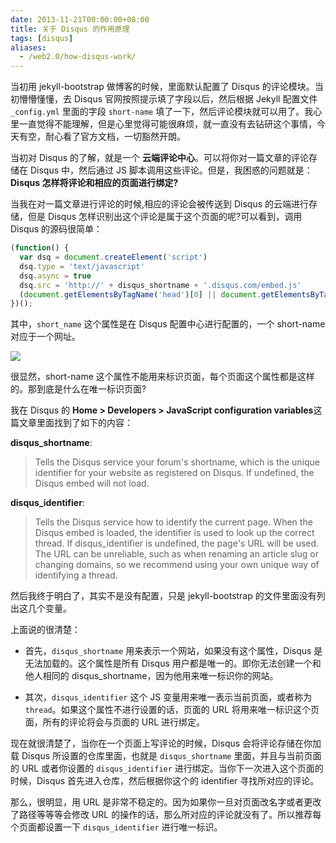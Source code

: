 ```yaml
---
date: 2013-11-21T00:00:00+08:00
title: 关于 Disqus 的作用原理
tags: [disqus]
aliases:
  - /web2.0/how-disqus-work/
---
```

当初用 jekyll-bootstrap 做博客的时候，里面默认配置了 Disqus 的评论模块。当初懵懵懂懂，去 Disqus 官网按照提示填了字段以后，然后根据 Jekyll 配置文件 `_config.yml` 里面的字段 `short-name` 填了一下，然后评论模块就可以用了。我心里一直觉得不能理解，但是心里觉得可能很麻烦，就一直没有去钻研这个事情，今天有空，耐心看了官方文档，一切豁然开朗。

当初对 Disqus 的了解，就是一个 **云端评论中心**。可以将你对一篇文章的评论存储在 Disqus 中，然后通过 JS 脚本调用这些评论。但是，我困惑的问题就是：**Disqus 怎样将评论和相应的页面进行绑定?**

<!--more-->

当我在对一篇文章进行评论的时候,相应的评论会被传送到 Disqus 的云端进行存储，但是 Disqus 怎样识别出这个评论是属于这个页面的呢?可以看到，调用 Disqus 的源码很简单：

```javascript
(function() {
  var dsq = document.createElement('script')
  dsq.type = 'text/javascript'
  dsq.async = true
  dsq.src = 'http://' + disqus_shortname + '.disqus.com/embed.js'
  (document.getElementsByTagName('head')[0] || document.getElementsByTagName('body')[0]).appendChild(dsq)
})();
```

其中，`short_name` 这个属性是在 Disqus 配置中心进行配置的，一个 short-name 对应于一个网址。

![](http://ww2.sinaimg.cn/large/9b85365djw1f23b14utehj20nk055dgd.jpg)

很显然，short-name 这个属性不能用来标识页面，每个页面这个属性都是这样的。那到底是什么在唯一标识页面?

我在 Disqus 的 **Home > Developers > JavaScript configuration variables**这篇文章里面找到了如下的内容：

**disqus_shortname**:

> Tells the Disqus service your forum's shortname, which is the unique identifier for your website as registered on Disqus. If undefined, the Disqus embed will not load.

**disqus_identifier**:

> Tells the Disqus service how to identify the current page. When the Disqus embed is loaded, the identifier is used to look up the correct thread. If disqus_identifier is undefined, the page's URL will be used. The URL can be unreliable, such as when renaming an article slug or changing domains, so we recommend using your own unique way of identifying a thread.

然后我终于明白了，其实不是没有配置，只是 jekyll-bootstrap 的文件里面没有列出这几个变量。

上面说的很清楚：

- 首先，`disqus_shortname` 用来表示一个网站，如果没有这个属性，Disqus 是无法加载的。这个属性是所有 Disqus 用户都是唯一的。即你无法创建一个和他人相同的 disqus_shortname，因为他用来唯一标识你的网站。

- 其次，`disqus_identifier` 这个 JS 变量用来唯一表示当前页面，或者称为 `thread`。如果这个属性不进行设置的话，页面的 URL 将用来唯一标识这个页面，所有的评论将会与页面的 URL 进行绑定。

现在就很清楚了，当你在一个页面上写评论的时候，Disqus 会将评论存储在你加载 Disqus 所设置的仓库里面，也就是 `disqus_shortname` 里面，并且与当前页面的 URL 或者你设置的 `disqus_identifier` 进行绑定。当你下一次进入这个页面的时候，Disqus 首先进入仓库，然后根据你这个的 identifier 寻找所对应的评论。

那么，很明显，用 URL 是非常不稳定的。因为如果你一旦对页面改名字或者更改了路径等等等会修改 URL 的操作的话，那么所对应的评论就没有了。所以推荐每个页面都设置一下 `disqus_identifier` 进行唯一标识。
